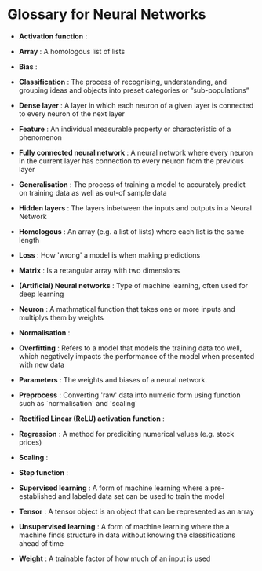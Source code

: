 # Glossary for Neural Networks

* **Activation function** : 

* **Array** : A homologous list of lists

* **Bias** : 

* **Classification** : The process of recognising, understanding, and grouping ideas and objects into preset categories or “sub-populations”

* **Dense layer** : A layer in which each neuron of a given layer is connected to every neuron of the next layer

* **Feature** : An individual measurable property or characteristic of a phenomenon

* **Fully connected neural network** : A neural network where every neuron in the current layer has connection to every neuron from the previous layer

* **Generalisation** : The process of training a model to accurately predict on training data as well as out-of sample data

* **Hidden layers** : The layers inbetween the inputs and outputs in a Neural Network 

* **Homologous** : An array (e.g. a list of lists) where each list is the same length

* **Loss** : How 'wrong' a model is when making predictions

* **Matrix** : Is a retangular array with two dimensions  

* **(Artificial) Neural networks** : Type of machine learning, often used for deep learning

* **Neuron** : A mathmatical function that takes one or more inputs and multiplys them by weights

* **Normalisation** : 

* **Overfitting** : Refers to a model that models the training data too well, which negatively impacts the performance of the model when presented with new data

* **Parameters** : The weights and biases of a neural network. 

* **Preprocess** : Converting 'raw' data into numeric form using function such as `normalisation' and 'scaling'

* **Rectified Linear (ReLU) activation function** : 

* **Regression** : A method for prediciting numerical values (e.g. stock prices) 

* **Scaling** : 

* **Step function** : 

* **Supervised learning** : A form of machine learning where a pre-established and labeled data set can be used to train the model 

* **Tensor** : A tensor object is an object that can be represented as an array  

* **Unsupervised learning** : A form of machine learning where the a machine finds structure in data without knowing the classifications ahead of time

* **Weight** : A trainable factor of how much of an input is used 